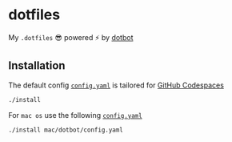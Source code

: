# dotfiles

My `.dotfiles` 😎 powered ⚡️ by [dotbot](https://github.com/anishathalye/dotbot)

## Installation

The default config [`config.yaml`](./codespaces/dotbot/config.yaml) is tailored for [GitHub
Codespaces](https://docs.github.com/en/codespaces/customizing-your-codespace/personalizing-github-codespaces-for-your-account#dotfiles)

```bash
./install
```

For `mac os` use the following [`config.yaml`](./macos/dotbot/config.yaml)

```bash
./install mac/dotbot/config.yaml
```
